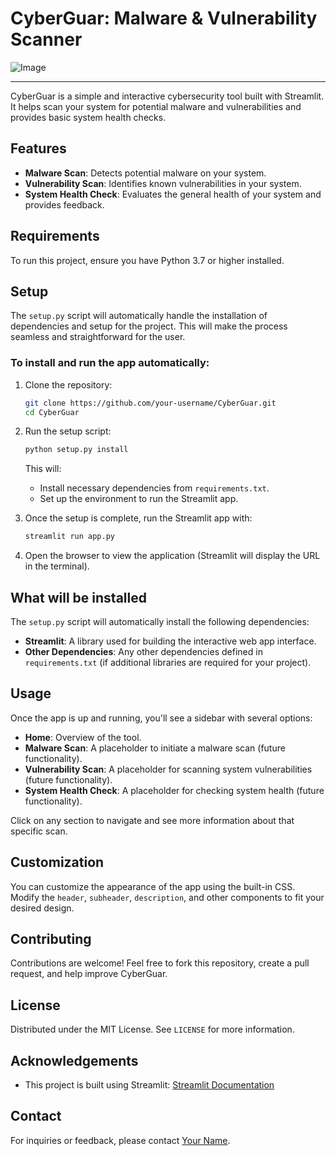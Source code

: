 # CyberGuar: Malware & Vulnerability Scanner

![Image](https://github.com/user-attachments/assets/9f427c19-96eb-48d7-8af5-59bdfabed9e1)

---

CyberGuar is a simple and interactive cybersecurity tool built with Streamlit. It helps scan your system for potential malware and vulnerabilities and provides basic system health checks.

## Features

- **Malware Scan**: Detects potential malware on your system.
- **Vulnerability Scan**: Identifies known vulnerabilities in your system.
- **System Health Check**: Evaluates the general health of your system and provides feedback.

## Requirements

To run this project, ensure you have Python 3.7 or higher installed.

## Setup

The `setup.py` script will automatically handle the installation of dependencies and setup for the project. This will make the process seamless and straightforward for the user.

### To install and run the app automatically:

1. Clone the repository:
    ```bash
    git clone https://github.com/your-username/CyberGuar.git
    cd CyberGuar
    ```

2. Run the setup script:
    ```bash
    python setup.py install
    ```

   This will:
   - Install necessary dependencies from `requirements.txt`.
   - Set up the environment to run the Streamlit app.

3. Once the setup is complete, run the Streamlit app with:
    ```bash
    streamlit run app.py
    ```

4. Open the browser to view the application (Streamlit will display the URL in the terminal).

## What will be installed

The `setup.py` script will automatically install the following dependencies:

- **Streamlit**: A library used for building the interactive web app interface.
- **Other Dependencies**: Any other dependencies defined in `requirements.txt` (if additional libraries are required for your project).

## Usage

Once the app is up and running, you'll see a sidebar with several options:

- **Home**: Overview of the tool.
- **Malware Scan**: A placeholder to initiate a malware scan (future functionality).
- **Vulnerability Scan**: A placeholder for scanning system vulnerabilities (future functionality).
- **System Health Check**: A placeholder for checking system health (future functionality).

Click on any section to navigate and see more information about that specific scan.

## Customization

You can customize the appearance of the app using the built-in CSS. Modify the `header`, `subheader`, `description`, and other components to fit your desired design.

## Contributing

Contributions are welcome! Feel free to fork this repository, create a pull request, and help improve CyberGuar.

## License

Distributed under the MIT License. See `LICENSE` for more information.

## Acknowledgements

- This project is built using Streamlit: [Streamlit Documentation](https://streamlit.io/docs)

## Contact

For inquiries or feedback, please contact [Your Name](mailto:your-email@example.com).

